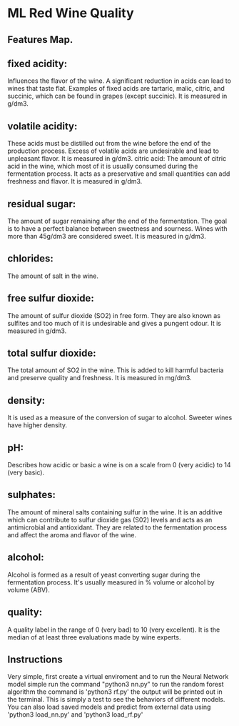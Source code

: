 # ML Red Wine Quality

## Features Map.

## fixed acidity:

Influences the flavor of the wine. A significant reduction in acids can lead to wines that taste flat. Examples of fixed acids are tartaric, malic, citric, and succinic, which can be found in grapes (except succinic). It is measured in g/dm3.

## volatile acidity:

These acids must be distilled out from the wine before the end of the production process. Excess of volatile acids are undesirable and lead to unpleasant flavor. It is measured in g/dm3. citric acid: The amount of citric acid in the wine, which most of it is usually consumed during the fermentation process. It acts as a preservative and small quantities can add freshness and flavor. It is measured in g/dm3.

## residual sugar:

The amount of sugar remaining after the end of the fermentation. The goal is to have a perfect balance between sweetness and sourness. Wines with more than 45g/dm3 are considered sweet. It is measured in g/dm3.

## chlorides:

The amount of salt in the wine.

## free sulfur dioxide:

The amount of sulfur dioxide (SO2) in free form. They are also known as sulfites and too much of it is undesirable and gives a pungent odour. It is measured in g/dm3.

## total sulfur dioxide:

The total amount of SO2 in the wine. This is added to kill harmful bacteria and preserve quality and freshness. It is measured in mg/dm3.

## density:

It is used as a measure of the conversion of sugar to alcohol. Sweeter wines have higher density.

## pH:

Describes how acidic or basic a wine is on a scale from 0 (very acidic) to 14 (very basic).

## sulphates:

The amount of mineral salts containing sulfur in the wine. It is an additive which can contribute to sulfur dioxide gas (S02) levels and acts as an antimicrobial and antioxidant. They are related to the fermentation process and affect the aroma and flavor of the wine.

## alcohol:

Alcohol is formed as a result of yeast converting sugar during the fermentation process. It's usually measured in % volume or alcohol by volume (ABV).

## quality:

A quality label in the range of 0 (very bad) to 10 (very excellent). It is the median of at least three evaluations made by wine experts.

## Instructions

Very simple, first create a virtual enviroment and to run the Neural Network model simple run the command "python3 nn.py" to run the random forest algorithm the command is 'python3 rf.py' the output will be printed out in the terminal. This is simply a test to see the behaviors of different models.
You can also load saved models and predict from external data using 'python3 load_nn.py' and 'python3 load_rf.py'
